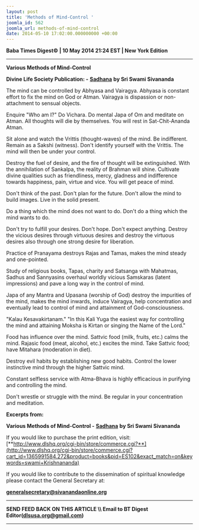 ```yaml
---
layout: post
title: 'Methods of Mind-Control '
joomla_id: 562
joomla_url: methods-of-mind-control
date: 2014-05-10 17:02:00.000000000 +00:00
---
```

  































**Baba Times Digest© | 10 May 2014 21:24 EST | New York Edition**

* * *
**Various Methods of Mind-Control**

**Divine Life Society Publication: -** [**Sadhana**](http://www.sivanandaonline.org/public_html/?cmd=displaysection&section_id=477&format=html) **by Sri Swami Sivananda**



The mind can be controlled by Abhyasa and Vairagya. Abhyasa is constant effort to fix the mind on God or Atman. Vairagya is dispassion or non-attachment to sensual objects.

Enquire "Who am I?" Do Vichara. Do mental Japa of Om and meditate on Atman. All thoughts will die by themselves. You will rest in Sat-Chit-Ananda Atman.

Sit alone and watch the Vrittis (thought-waves) of the mind. Be indifferent. Remain as a Sakshi (witness). Don't identify yourself with the Vrittis. The mind will then be under your control.

Destroy the fuel of desire, and the fire of thought will be extinguished. With the annihilation of Sankalpa, the reality of Brahman will shine. Cultivate divine qualities such as friendliness, mercy, gladness and indifference towards happiness, pain, virtue and vice. You will get peace of mind.

Don't think of the past. Don't plan for the future. Don't allow the mind to build images. Live in the solid present.

Do a thing which the mind does not want to do. Don't do a thing which the mind wants to do.

Don't try to fulfill your desires. Don't hope. Don't expect anything. Destroy the vicious desires through virtuous desires and destroy the virtuous desires also through one strong desire for liberation.

Practice of Pranayama destroys Rajas and Tamas, makes the mind steady and one-pointed.

Study of religious books, Tapas, charity and Satsanga with Mahatmas, Sadhus and Sannyasins overhaul worldly vicious Samskaras (latent impressions) and pave a long way in the control of mind.

Japa of any Mantra and Upasana (worship of God) destroy the impurities of the mind, makes the mind inwards, induce Vairagya, help concentration and eventually lead to control of mind and attainment of God-consciousness.

"Kalau Kesavakirtanam." "In this Kali Yuga the easiest way for controlling the mind and attaining Moksha is Kirtan or singing the Name of the Lord."

Food has influence over the mind. Sattvic food (milk, fruits, etc.) calms the mind. Rajasic food (meat, alcohol, etc.) excites the mind. Take Sattvic food; have Mitahara (moderation in diet).

Destroy evil habits by establishing new good habits. Control the lower instinctive mind through the higher Sattvic mind.

Constant selfless service with Atma-Bhava is highly efficacious in purifying and controlling the mind.

Don't wrestle or struggle with the mind. Be regular in your concentration and meditation.

**Excerpts from:**

 **Various Methods of Mind-Control -** [**Sadhana**](http://www.sivanandaonline.org/public_html/?cmd=displaysection&section_id=477&format=html) **by Sri Swami Sivananda**  




If you would like to purchase the print edition, visit:   
 [**http://www.dlshq.org/cgi-bin/store/commerce.cgi?**](http://www.dlshq.org/cgi-bin/store/commerce.cgi?cart_id=1365991584.272&product=books&pid=ES102&exact_match=on&keywords=swami+Krishnananda)

If you would like to contribute to the dissemination of spiritual knowledge please contact the General Secretary at:

[**generalsecretary@sivanandaonline.org**](mailto:generalsecretary@sivanandaonline.org?subject=Contribution%20to%20Dissemination%20of%20Spiritual%20Knowledge)

* * *

**SEND FEED BACK ON THIS ARTICLE \\\ Email to BT Digest Editor[](mailto:dlsusa.org@gmail.com?subject=DLS%20Posts)(dlsusa.org@gmail.com)**

* * *

  
